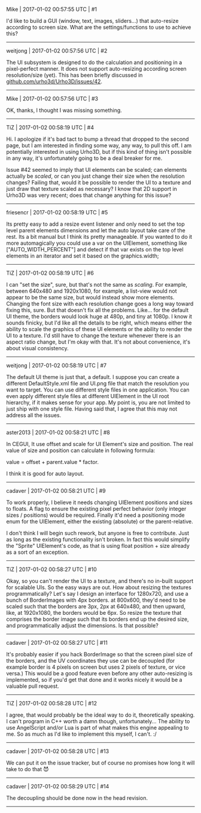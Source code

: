 Mike | 2017-01-02 00:57:55 UTC | #1

I'd like to build a GUI (window, text, images, sliders...) that auto-resize according to screen size.
What are the settings/functions to use to achieve this?

-------------------------

weitjong | 2017-01-02 00:57:56 UTC | #2

The UI subsystem is designed to do the calculation and positioning in a pixel-perfect manner. It does not support auto-resizing according screen resolution/size (yet). This has been briefly discussed in [github.com/urho3d/Urho3D/issues/42](https://github.com/urho3d/Urho3D/issues/42).

-------------------------

Mike | 2017-01-02 00:57:56 UTC | #3

OK, thanks, I thought I was missing something.

-------------------------

TiZ | 2017-01-02 00:58:19 UTC | #4

Hi. I apologize if it's bad tact to bump a thread that dropped to the second page, but I am interested in finding some way, any way, to pull this off. I am potentially interested in using Urho3D, but if this kind of thing isn't possible in any way, it's unfortunately going to be a deal breaker for me.

Issue #42 seemed to imply that UI elements can be scaled; can elements actually be *scaled*, or can you just change their size when the resolution changes? Failing that, would it be possible to render the UI to a texture and just draw that texture scaled as necessary? I know that 2D support in Urho3D was very recent; does that change anything for this issue?

-------------------------

friesencr | 2017-01-02 00:58:19 UTC | #5

Its pretty easy to add a resize event listener and only need to set the top level parent elements dimensions and let the auto layout take care of the rest.  Its a bit manual but I think its pretty manageable.  If you wanted to do it more automagically you could use a var on the UIElement,  something like ["AUTO_WIDTH_PERCENT"] and detect if that var exists on the top level elements in an iterator and set it based on the graphics.width;

-------------------------

TiZ | 2017-01-02 00:58:19 UTC | #6

I can "set the size", sure, but that's not the same as *scaling*. For example, between 640x480 and 1920x1080, for example, a list-view would not appear to be the same size, but would instead show more elements. Changing the font size with each resolution change goes a long way toward fixing this, sure. But that doesn't fix all the problems. Like... for the default UI theme, the borders would look huge at 480p, and tiny at 1080p. I know it sounds finicky, but I'd like all the details to be right, which means either the ability to scale the graphics of these UI elements or the ability to render the UI to a texture. I'd still have to change the texture whenever there is an aspect ratio change, but I'm okay with that. It's not about convenience, it's about visual consistency.

-------------------------

weitjong | 2017-01-02 00:58:19 UTC | #7

The default UI theme is just that, a default. I suppose you can create a different DefaultStyle.xml file and UI.png file that match the resolution you want to target. You can use different style files in one application. You can even apply different style files at different UIElement in the UI root hierarchy, if it makes sense for your app. My point is, you are not limited to just ship with one style file. Having said that, I agree that this may not address all the issues.

-------------------------

aster2013 | 2017-01-02 00:58:21 UTC | #8

In CEGUI, It use offset and scale for UI Element's size and position. The real value of size and position can calculate in following formula:

value = offset + parent.value * factor.

I think it is good for auto layout.

-------------------------

cadaver | 2017-01-02 00:58:21 UTC | #9

To work properly, I believe it needs changing UIElement positions and sizes to floats. A flag to ensure the existing pixel perfect behavior (only integer sizes / positions) would be required. Finally it'd need a positioning mode enum for the UIElement, either the existing (absolute) or the parent-relative.

I don't think I will begin such rework, but anyone is free to contribute. Just as long as the existing functionality isn't broken. In fact this would simplify the "Sprite" UIElement's code, as that is using float position + size already as a sort of an exception.

-------------------------

TiZ | 2017-01-02 00:58:27 UTC | #10

Okay, so you can't render the UI to a texture, and there's no in-built support for scalable UIs. So the easy ways are out. How about resizing the textures programmatically? Let's say I design an interface for 1280x720, and use a bunch of BorderImages with 4px borders. at 800x600, they'd need to be scaled such that the borders are 3px, 2px at 640x480, and then upward, like, at 1920x1080, the borders would be 6px. So resize the texture that comprises the border image such that its borders end up the desired size, and programmatically adjust the dimensions. Is that possible?

-------------------------

cadaver | 2017-01-02 00:58:27 UTC | #11

It's probably easier if you hack BorderImage so that the screen pixel size of the borders, and the UV coordinates they use can be decoupled (for example border is 4 pixels on screen but uses 2 pixels of texture, or vice versa.) This would be a good feature even before any other auto-resizing is implemented, so if you'd get that done and it works nicely it would be a valuable pull request.

-------------------------

TiZ | 2017-01-02 00:58:28 UTC | #12

I agree, that would probably be the ideal way to do it, theoretically speaking. I can't program in C++ worth a damn though, unfortunately... The ability to use AngelScript and/or Lua is part of what makes this engine appealing to me. So as much as I'd like to implement this myself, I can't. :/

-------------------------

cadaver | 2017-01-02 00:58:28 UTC | #13

We can put it on the issue tracker, but of course no promises how long it will take to do that :smiling_imp:

-------------------------

cadaver | 2017-01-02 00:58:29 UTC | #14

The decoupling should be done now in the head revision.

-------------------------

